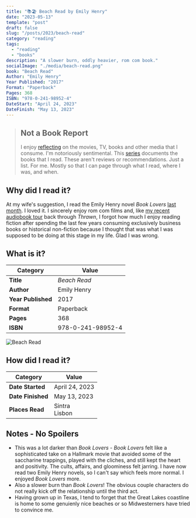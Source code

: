 ```yaml
---
title: "📚🏖️ Beach Read by Emily Henry"
date: "2023-05-13"
template: "post"
draft: false
slug: "/posts/2023/beach-read"
category: "reading"
tags:
  - "reading"
  - "books"
description: "A slower burn, oddly heavier, rom com book."
socialImage: "./media/beach-read.png"
book: "Beach Read"
Author: "Emily Henry"
Year Published: "2017"
Format: "Paperback"
Pages: 368
ISBN: "978-0-241-98952-4"
DateStart: "April 24, 2023"
DateFinish: "May 13, 2023"
---
```


> ## Not a Book Report
> I enjoy [reflecting](https://blog.samrhea.com/posts/2019/analyze-media-habits) on the movies, TV, books and other media that I consume. I'm notoriously sentimental. This [series](https://blog.samrhea.com/category/walkthrough) documents the books that I read. These aren't reviews or recommendations. Just a list. For me. Mostly so that I can page through what I read, where I was, and when.

## Why did I read it?
At my wife's suggestion, I read the Emily Henry novel *Book Lovers* [last month](https://blog.samrhea.com/posts/2023/book-lovers). I loved it. I sincerely enjoy rom com films and, like [my recent audiobook tour](https://blog.samrhea.com/posts/2023/thrawn) back through *Thrawn*, I forgot how much I enjoy reading fiction after spending the last few years consuming exclusively business books or historical non-fiction because I thought that was what I was supposed to be doing at this stage in my life. Glad I was wrong.

## What is it?
|Category|Value|
|---|---|
|**Title**|*Beach Read*|
|**Author**|Emily Henry|
|**Year Published**|2017|
|**Format**|Paperback|
|**Pages**|368|
|**ISBN**|978-0-241-98952-4|

![Beach Read](./media/beach-read.png)

## How did I read it?
|Category|Value|
|---|---|
|**Date Started**|April 24, 2023|
|**Date Finished**|May 13, 2023|
|**Places Read**|Sintra<br>Lisbon|

## Notes - No Spoilers
* This was a lot darker than *Book Lovers* - *Book Lovers* felt like a sophisticated take on a Hallmark movie that avoided some of the saccharine trappings, played with the cliches, and still kept the heart and positivity. The cults, affairs, and gloominess felt jarring. I have now read two Emily Henry novels, so I can't say which feels more normal. I enjoyed *Book Lovers* more.
* Also a slower burn than *Book Lovers*! The obvious couple characters do not really kick off the relationship until the third act.
* Having grown up in Texas, I tend to forget that the Great Lakes coastline is home to some genuienly nice beaches or so Midwesterners have tried to convince me.
